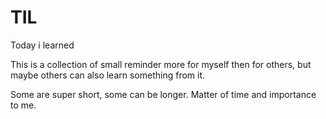 # TIL
Today i learned


This is a collection of small reminder more for myself then for others, but maybe others can also learn something from it. 

Some are super short, some can be longer. Matter of time and importance to me. 
